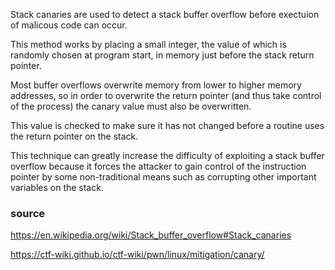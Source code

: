 Stack canaries are used to detect a stack buffer overflow before exectuion of malicous code can occur.

This method works by placing a small integer, the value of which is randomly chosen at program start, in memory just before the stack return pointer.

Most buffer overflows overwrite memory from lower to higher memory addresses, so in order to overwrite the return pointer (and thus take control of the process) the canary value must also be overwritten.

This value is checked to make sure it has not changed before a routine uses the return pointer on the stack.

This technique can greatly increase the difficulty of exploiting a stack buffer overflow because it forces the attacker to gain control of the instruction pointer by some non-traditional means such as corrupting other important variables on the stack.

### source 
https://en.wikipedia.org/wiki/Stack_buffer_overflow#Stack_canaries

https://ctf-wiki.github.io/ctf-wiki/pwn/linux/mitigation/canary/
